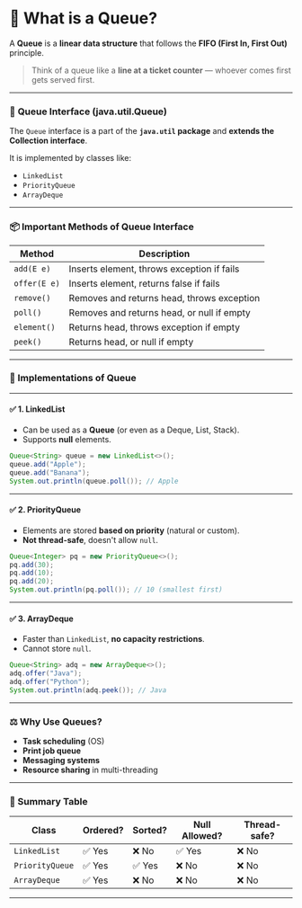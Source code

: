 # 🔄 **What is a Queue?**

A **Queue** is a **linear data structure** that follows the **FIFO (First In, First Out)** principle.

> Think of a queue like a **line at a ticket counter** — whoever comes first gets served first.

---

### 🧩 **Queue Interface (java.util.Queue)**

The `Queue` interface is a part of the **`java.util` package** and **extends the Collection interface**.

It is implemented by classes like:
- `LinkedList`
- `PriorityQueue`
- `ArrayDeque`

---

### 📦 **Important Methods of Queue Interface**

| Method         | Description                                |
|----------------|--------------------------------------------|
| `add(E e)`     | Inserts element, throws exception if fails |
| `offer(E e)`   | Inserts element, returns false if fails    |
| `remove()`     | Removes and returns head, throws exception |
| `poll()`       | Removes and returns head, or null if empty |
| `element()`    | Returns head, throws exception if empty    |
| `peek()`       | Returns head, or null if empty             |

---

### 🔸 Implementations of Queue

---

#### ✅ 1. **LinkedList**

- Can be used as a **Queue** (or even as a Deque, List, Stack).
- Supports **null** elements.

```java
Queue<String> queue = new LinkedList<>();
queue.add("Apple");
queue.add("Banana");
System.out.println(queue.poll()); // Apple
```

---

#### ✅ 2. **PriorityQueue**

- Elements are stored **based on priority** (natural or custom).
- **Not thread-safe**, doesn't allow `null`.

```java
Queue<Integer> pq = new PriorityQueue<>();
pq.add(30);
pq.add(10);
pq.add(20);
System.out.println(pq.poll()); // 10 (smallest first)
```

---

#### ✅ 3. **ArrayDeque**

- Faster than `LinkedList`, **no capacity restrictions**.
- Cannot store `null`.

```java
Queue<String> adq = new ArrayDeque<>();
adq.offer("Java");
adq.offer("Python");
System.out.println(adq.peek()); // Java
```

---

### ⚖️ **Why Use Queues?**

- **Task scheduling** (OS)
- **Print job queue**
- **Messaging systems**
- **Resource sharing** in multi-threading

---

### 📌 Summary Table

| Class          | Ordered? | Sorted? | Null Allowed? | Thread-safe? |
|----------------|----------|---------|---------------|---------------|
| `LinkedList`   | ✅ Yes    | ❌ No   | ✅ Yes         | ❌ No         |
| `PriorityQueue`| ✅ Yes    | ✅ Yes  | ❌ No          | ❌ No         |
| `ArrayDeque`   | ✅ Yes    | ❌ No   | ❌ No          | ❌ No         |

---
